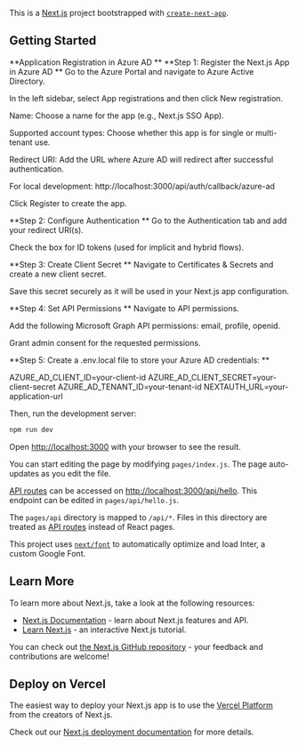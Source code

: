 This is a [Next.js](https://nextjs.org/) project bootstrapped with [`create-next-app`](https://github.com/vercel/next.js/tree/canary/packages/create-next-app).

## Getting Started

**Application Registration in Azure AD
**
**Step 1: Register the Next.js App in Azure AD
**
Go to the Azure Portal and navigate to Azure Active Directory.

In the left sidebar, select App registrations and then click New registration.

Name: Choose a name for the app (e.g., Next.js SSO App).

Supported account types: Choose whether this app is for single or multi-tenant use.

Redirect URI: Add the URL where Azure AD will redirect after successful authentication.

For local development: http://localhost:3000/api/auth/callback/azure-ad

Click Register to create the app.

**Step 2: Configure Authentication
**
Go to the Authentication tab and add your redirect URI(s).

Check the box for ID tokens (used for implicit and hybrid flows).

**Step 3: Create Client Secret
**
Navigate to Certificates & Secrets and create a new client secret.

Save this secret securely as it will be used in your Next.js app configuration.

**Step 4: Set API Permissions
**
Navigate to API permissions.

Add the following Microsoft Graph API permissions: email, profile, openid.

Grant admin consent for the requested permissions.

**Step 5: Create a .env.local file to store your Azure AD credentials:
**

AZURE_AD_CLIENT_ID=your-client-id
AZURE_AD_CLIENT_SECRET=your-client-secret
AZURE_AD_TENANT_ID=your-tenant-id
NEXTAUTH_URL=your-application-url


Then, run the development server:

```bash
npm run dev
```

Open [http://localhost:3000](http://localhost:3000) with your browser to see the result.

You can start editing the page by modifying `pages/index.js`. The page auto-updates as you edit the file.

[API routes](https://nextjs.org/docs/api-routes/introduction) can be accessed on [http://localhost:3000/api/hello](http://localhost:3000/api/hello). This endpoint can be edited in `pages/api/hello.js`.

The `pages/api` directory is mapped to `/api/*`. Files in this directory are treated as [API routes](https://nextjs.org/docs/api-routes/introduction) instead of React pages.

This project uses [`next/font`](https://nextjs.org/docs/basic-features/font-optimization) to automatically optimize and load Inter, a custom Google Font.

## Learn More

To learn more about Next.js, take a look at the following resources:

- [Next.js Documentation](https://nextjs.org/docs) - learn about Next.js features and API.
- [Learn Next.js](https://nextjs.org/learn) - an interactive Next.js tutorial.

You can check out [the Next.js GitHub repository](https://github.com/vercel/next.js/) - your feedback and contributions are welcome!

## Deploy on Vercel

The easiest way to deploy your Next.js app is to use the [Vercel Platform](https://vercel.com/new?utm_medium=default-template&filter=next.js&utm_source=create-next-app&utm_campaign=create-next-app-readme) from the creators of Next.js.

Check out our [Next.js deployment documentation](https://nextjs.org/docs/deployment) for more details.
